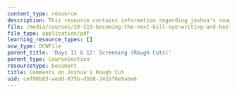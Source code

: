 ```yaml
---
content_type: resource
description: This resource contains information regarding joshua's rough cut.
file: /media/courses/20-219-becoming-the-next-bill-nye-writing-and-hosting-the-educational-show-january-iap-2015/cef98b83aedd875bdbb8241bf6e9abe6_MIT20_219IAP15_Joshuacom.pdf
file_type: application/pdf
learning_resource_types: []
ocw_type: OCWFile
parent_title: 'Days 11 & 12: Screening (Rough Cuts)'
parent_type: CourseSection
resourcetype: Document
title: Comments on Joshua's Rough Cut
uid: cef98b83-aedd-875b-dbb8-241bf6e9abe6
---
```

